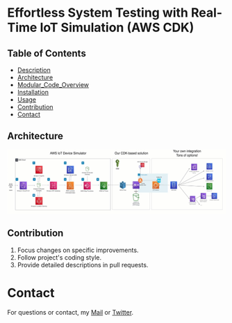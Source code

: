 # Effortless System Testing with Real-Time IoT Simulation (AWS CDK)
 
## Table of Contents  

- [Description](#description) 
- [Architecture](#architecture) 
- [Modular_Code_Overview](#modular_code_overview)
- [Installation](#installation) 
- [Usage](#usage)  
- [Contribution](#contribution) 
- [Contact](#contact)


## Architecture

![diagram](https://github.com/diegovillatoromx/Real-Time-IoT-Simulation/blob/main/architecture.png)

## Contribution
  1. Focus changes on specific improvements.
  2. Follow project's coding style.
  3. Provide detailed descriptions in pull requests.
     
# Contact
For questions or contact, my [Mail](diegovillatormx@gmail.com) or [Twitter](https://twitter.com/diegovillatomx). 


  
